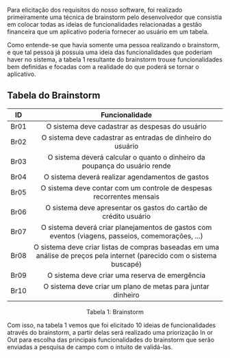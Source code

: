 Para elicitação dos requisitos do nosso software, foi realizado primeiramente uma técnica de brainstorm pelo desenvolvedor que consistia em colocar todas as ideias de funcionalidades relacionadas a gestão financeira que um aplicativo poderia fornecer ao usuário em um tabela.  

Como entende-se que havia somente uma pessoa realizando o brainstorm, e que tal pessoa já possuia uma ideia das funcionalidades que poderiam haver no sistema, a tabela 1 resultante do brainstorm trouxe funcionalidades bem definidas e focadas com a realidade do que poderá se tornar o aplicativo.  

## Tabela do Brainstorm

| ID  | Funcionalidade |
| :-: | :------------: |
| Br01 | O sistema deve cadastrar as despesas do usuário | 
| Br02 | O sistema deve cadastrar as entradas de dinheiro do usuário | 
| Br03 | O sistema deverá calcular o quanto o dinheiro da poupança do usuário rende | 
| Br04 | O sistema deverá realizar agendamentos de gastos | 
| Br05 | O sistema deve contar com um controle de despesas recorrentes mensais | 
| Br06 | O sistema deve apresentar os gastos do cartão de crédito usuário | 
| Br07 | O sistema deverá criar planejamentos de gastos com eventos (viagens, passeios, comemorações, ...) | 
| Br08 | O sistema deve criar listas de compras baseadas em uma análise de preços pela internet (parecido com o sistema buscapé) | 
| Br09 | O sistema deve criar uma reserva de emergência | 
| Br10 | O sistema deve criar um plano de metas para juntar dinheiro | 

<figcaption align="center">Tabela 1: Brainstorm</figcaption>

Com isso, na tabela 1 vemos que foi elicitado 10 ideias de funcionalidades através do brainstorm, a partir delas será realizado uma priorização In or Out para escolha das principais funcionalidades do brainstorm que serão enviadas a pesquisa de campo com o intuito de validá-las.